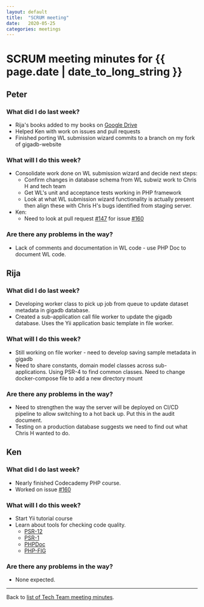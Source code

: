 ```yaml
---
layout: default
title:  "SCRUM meeting"
date:   2020-05-25
categories: meetings
---
```

# SCRUM meeting minutes for {{ page.date | date_to_long_string }}

## Peter

### What did I do last week?
* Rija's books added to my books on [Google Drive](https://drive.google.com/drive/folders/0BwkLeOIewSZCQ0RtV2ppcUxOZVk?usp=sharing)
* Helped Ken with work on issues and pull requests
* Finished porting WL submission wizard commits to a branch on my fork of gigadb-website

### What will I do this week?
* Consolidate work done on WL submission wizard and decide next steps:
  * Confirm changes in database schema from WL subwiz work to Chris H and tech team 
  * Get WL's unit and acceptance tests working in PHP framework
  * Look at what WL submission wizard functionality is actually present then align these with Chris H's bugs identified from staging server.
* Ken:
  * Need to look at pull request [#147](https://github.com/gigascience/gigadb-website/pull/427) for issue [#160](https://github.com/gigascience/gigadb-website/issues/160) 

### Are there any problems in the way?
* Lack of comments and documentation in WL code - use PHP Doc to document WL code.

## Rija

### What did I do last week?
* Developing worker class to pick up job from queue to update dataset metadata in gigadb database.
* Created a sub-application call file worker to update the gigadb database. Uses the Yii application basic template in file worker.

### What will I do this week?
* Still working on file worker - need to develop saving sample metadata in gigadb
* Need to share constants, domain model classes across sub-applications. Using PSR-4 to find common classes. Need to change docker-compose file to add a new directory mount

### Are there any problems in the way?
* Need to strengthen the way the server will be deployed on CI/CD pipeline to allow switching to a hot back up. Put this in the audit document.
* Testing on a production database suggests we need to find out what Chris H wanted to do.

## Ken

### What did I do last week?
* Nearly finished Codecademy PHP course.
* Worked on issue [#160](https://github.com/gigascience/gigadb-website/issues/160) 

### What will I do this week?
* Start Yii tutorial course
* Learn about tools for checking code quality.
  * [PSR-12](https://www.php-fig.org/psr/psr-12/)
  * [PSR-1](https://www.php-fig.org/psr/psr-1/)
  * [PHPDoc](https://github.com/php-fig/fig-standards/blob/master/proposed/phpdoc.md)
  * [PHP-FIG](https://www.php-fig.org/)

### Are there any problems in the way?
* None expected.

<hr>

Back to [list of Tech Team meeting minutes][scrum-meetings].

[scrum-meetings]: /techteam/index.html
